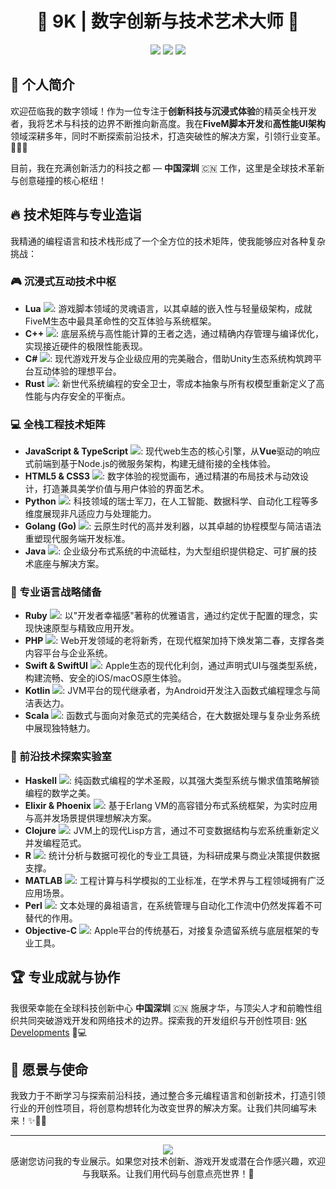 # <div align="center">👑 9K | 数字创新与技术艺术大师 👑</div>

<div align="center">
  <img src="https://img.shields.io/badge/专业-全栈开发-blue?style=for-the-badge" />
  <img src="https://img.shields.io/badge/位置-中国深圳-red?style=for-the-badge" />
  <img src="https://img.shields.io/badge/状态-接受合作-success?style=for-the-badge" />
</div>

## 🌟 个人简介

欢迎莅临我的数字领域！作为一位专注于**创新科技与沉浸式体验**的精英全栈开发者，我将艺术与科技的边界不断推向新高度。我在**FiveM脚本开发**和**高性能UI架构**领域深耕多年，同时不断探索前沿技术，打造突破性的解决方案，引领行业变革。🚀💡✨

目前，我在充满创新活力的科技之都 — **中国深圳** 🇨🇳 工作，这里是全球技术革新与创意碰撞的核心枢纽！

## 🔥 技术矩阵与专业造诣

我精通的编程语言和技术栈形成了一个全方位的技术矩阵，使我能够应对各种复杂挑战：

### 🎮 沉浸式互动技术中枢
- **Lua** <img src="https://img.shields.io/badge/掌握度-宗师级-gold?style=flat-square" />: 游戏脚本领域的灵魂语言，以其卓越的嵌入性与轻量级架构，成就FiveM生态中最具革命性的交互体验与系统框架。
- **C++** <img src="https://img.shields.io/badge/掌握度-专家级-blue?style=flat-square" />: 底层系统与高性能计算的王者之选，通过精确内存管理与编译优化，实现接近硬件的极限性能表现。
- **C#** <img src="https://img.shields.io/badge/掌握度-精通-green?style=flat-square" />: 现代游戏开发与企业级应用的完美融合，借助Unity生态系统构筑跨平台互动体验的理想平台。
- **Rust** <img src="https://img.shields.io/badge/掌握度-高级-purple?style=flat-square" />: 新世代系统编程的安全卫士，零成本抽象与所有权模型重新定义了高性能与内存安全的平衡点。

### 💻 全栈工程技术矩阵
- **JavaScript & TypeScript** <img src="https://img.shields.io/badge/掌握度-宗师级-gold?style=flat-square" />: 现代web生态的核心引擎，从**Vue**驱动的响应式前端到基于Node.js的微服务架构，构建无缝衔接的全栈体验。
- **HTML5 & CSS3** <img src="https://img.shields.io/badge/掌握度-专家级-blue?style=flat-square" />: 数字体验的视觉画布，通过精湛的布局技术与动效设计，打造兼具美学价值与用户体验的界面艺术。
- **Python** <img src="https://img.shields.io/badge/掌握度-宗师级-gold?style=flat-square" />: 科技领域的瑞士军刀，在人工智能、数据科学、自动化工程等多维度展现非凡适应力与处理能力。
- **Golang (Go)** <img src="https://img.shields.io/badge/掌握度-专家级-blue?style=flat-square" />: 云原生时代的高并发利器，以其卓越的协程模型与简洁语法重塑现代服务端开发标准。
- **Java** <img src="https://img.shields.io/badge/掌握度-专家级-blue?style=flat-square" />: 企业级分布式系统的中流砥柱，为大型组织提供稳定、可扩展的技术底座与解决方案。

### 🚀 专业语言战略储备
- **Ruby** <img src="https://img.shields.io/badge/掌握度-高级-purple?style=flat-square" />: 以"开发者幸福感"著称的优雅语言，通过约定优于配置的理念，实现快速原型与精致应用开发。
- **PHP** <img src="https://img.shields.io/badge/掌握度-专家级-blue?style=flat-square" />: Web开发领域的老将新秀，在现代框架加持下焕发第二春，支撑各类内容平台与企业系统。
- **Swift & SwiftUI** <img src="https://img.shields.io/badge/掌握度-高级-purple?style=flat-square" />: Apple生态的现代化利剑，通过声明式UI与强类型系统，构建流畅、安全的iOS/macOS原生体验。
- **Kotlin** <img src="https://img.shields.io/badge/掌握度-高级-purple?style=flat-square" />: JVM平台的现代继承者，为Android开发注入函数式编程理念与简洁表达力。
- **Scala** <img src="https://img.shields.io/badge/掌握度-中级-orange?style=flat-square" />: 函数式与面向对象范式的完美结合，在大数据处理与复杂业务系统中展现独特魅力。

### 🔬 前沿技术探索实验室
- **Haskell** <img src="https://img.shields.io/badge/掌握度-中级-orange?style=flat-square" />: 纯函数式编程的学术圣殿，以其强大类型系统与懒求值策略解锁编程的数学之美。
- **Elixir & Phoenix** <img src="https://img.shields.io/badge/掌握度-中级-orange?style=flat-square" />: 基于Erlang VM的高容错分布式系统框架，为实时应用与高并发场景提供理想解决方案。
- **Clojure** <img src="https://img.shields.io/badge/掌握度-入门-red?style=flat-square" />: JVM上的现代Lisp方言，通过不可变数据结构与宏系统重新定义并发编程范式。
- **R** <img src="https://img.shields.io/badge/掌握度-中级-orange?style=flat-square" />: 统计分析与数据可视化的专业工具链，为科研成果与商业决策提供数据支撑。
- **MATLAB** <img src="https://img.shields.io/badge/掌握度-中级-orange?style=flat-square" />: 工程计算与科学模拟的工业标准，在学术界与工程领域拥有广泛应用场景。
- **Perl** <img src="https://img.shields.io/badge/掌握度-中级-orange?style=flat-square" />: 文本处理的鼻祖语言，在系统管理与自动化工作流中仍然发挥着不可替代的作用。
- **Objective-C** <img src="https://img.shields.io/badge/掌握度-高级-purple?style=flat-square" />: Apple平台的传统基石，对接复杂遗留系统与底层框架的专业工具。

## 🏆 专业成就与协作

我很荣幸能在全球科技创新中心 **中国深圳** 🇨🇳 施展才华，与顶尖人才和前瞻性组织共同突破游戏开发和网络技术的边界。探索我的开发组织与开创性项目: [9K Developments](https://github.com/9K-Developments) 🚀💻

## 💫 愿景与使命

我致力于不断学习与探索前沿科技，通过整合多元编程语言和创新技术，打造引领行业的开创性项目，将创意构想转化为改变世界的解决方案。让我们共同编写未来！✨🚀💡

---

<div align="center">
  <img src="https://img.shields.io/badge/Website-9k--developments.com-blue?style=flat-square" />
</div>

<div align="center">感谢您访问我的专业展示。如果您对技术创新、游戏开发或潜在合作感兴趣，欢迎与我联系。让我们用代码与创意点亮世界！💫</div>
